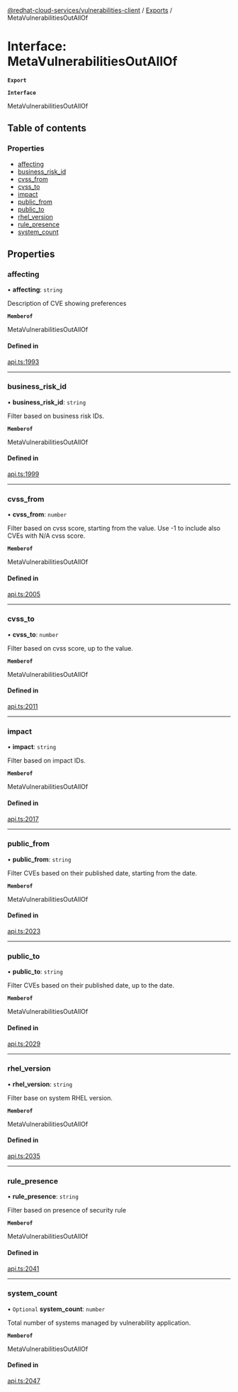 [@redhat-cloud-services/vulnerabilities-client](../README.md) / [Exports](../modules.md) / MetaVulnerabilitiesOutAllOf

# Interface: MetaVulnerabilitiesOutAllOf

**`Export`**

**`Interface`**

MetaVulnerabilitiesOutAllOf

## Table of contents

### Properties

- [affecting](MetaVulnerabilitiesOutAllOf.md#affecting)
- [business\_risk\_id](MetaVulnerabilitiesOutAllOf.md#business_risk_id)
- [cvss\_from](MetaVulnerabilitiesOutAllOf.md#cvss_from)
- [cvss\_to](MetaVulnerabilitiesOutAllOf.md#cvss_to)
- [impact](MetaVulnerabilitiesOutAllOf.md#impact)
- [public\_from](MetaVulnerabilitiesOutAllOf.md#public_from)
- [public\_to](MetaVulnerabilitiesOutAllOf.md#public_to)
- [rhel\_version](MetaVulnerabilitiesOutAllOf.md#rhel_version)
- [rule\_presence](MetaVulnerabilitiesOutAllOf.md#rule_presence)
- [system\_count](MetaVulnerabilitiesOutAllOf.md#system_count)

## Properties

### affecting

• **affecting**: `string`

Description of CVE showing preferences

**`Memberof`**

MetaVulnerabilitiesOutAllOf

#### Defined in

[api.ts:1993](https://github.com/RedHatInsights/javascript-clients/blob/master/packages/vulnerabilities/git-api/api.ts#L1993)

___

### business\_risk\_id

• **business\_risk\_id**: `string`

Filter based on business risk IDs.

**`Memberof`**

MetaVulnerabilitiesOutAllOf

#### Defined in

[api.ts:1999](https://github.com/RedHatInsights/javascript-clients/blob/master/packages/vulnerabilities/git-api/api.ts#L1999)

___

### cvss\_from

• **cvss\_from**: `number`

Filter based on cvss score, starting from the value. Use -1 to include also CVEs with N/A cvss score.

**`Memberof`**

MetaVulnerabilitiesOutAllOf

#### Defined in

[api.ts:2005](https://github.com/RedHatInsights/javascript-clients/blob/master/packages/vulnerabilities/git-api/api.ts#L2005)

___

### cvss\_to

• **cvss\_to**: `number`

Filter based on cvss score, up to the value.

**`Memberof`**

MetaVulnerabilitiesOutAllOf

#### Defined in

[api.ts:2011](https://github.com/RedHatInsights/javascript-clients/blob/master/packages/vulnerabilities/git-api/api.ts#L2011)

___

### impact

• **impact**: `string`

Filter based on impact IDs.

**`Memberof`**

MetaVulnerabilitiesOutAllOf

#### Defined in

[api.ts:2017](https://github.com/RedHatInsights/javascript-clients/blob/master/packages/vulnerabilities/git-api/api.ts#L2017)

___

### public\_from

• **public\_from**: `string`

Filter CVEs based on their published date, starting from the date.

**`Memberof`**

MetaVulnerabilitiesOutAllOf

#### Defined in

[api.ts:2023](https://github.com/RedHatInsights/javascript-clients/blob/master/packages/vulnerabilities/git-api/api.ts#L2023)

___

### public\_to

• **public\_to**: `string`

Filter CVEs based on their published date, up to the date.

**`Memberof`**

MetaVulnerabilitiesOutAllOf

#### Defined in

[api.ts:2029](https://github.com/RedHatInsights/javascript-clients/blob/master/packages/vulnerabilities/git-api/api.ts#L2029)

___

### rhel\_version

• **rhel\_version**: `string`

Filter base on system RHEL version.

**`Memberof`**

MetaVulnerabilitiesOutAllOf

#### Defined in

[api.ts:2035](https://github.com/RedHatInsights/javascript-clients/blob/master/packages/vulnerabilities/git-api/api.ts#L2035)

___

### rule\_presence

• **rule\_presence**: `string`

Filter based on presence of security rule

**`Memberof`**

MetaVulnerabilitiesOutAllOf

#### Defined in

[api.ts:2041](https://github.com/RedHatInsights/javascript-clients/blob/master/packages/vulnerabilities/git-api/api.ts#L2041)

___

### system\_count

• `Optional` **system\_count**: `number`

Total number of systems managed by vulnerability application.

**`Memberof`**

MetaVulnerabilitiesOutAllOf

#### Defined in

[api.ts:2047](https://github.com/RedHatInsights/javascript-clients/blob/master/packages/vulnerabilities/git-api/api.ts#L2047)
